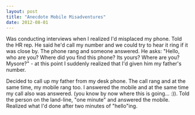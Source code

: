 ```yaml
---
layout: post
title: "Anecdote Mobile Misadventures"
date: 2012-08-01
---
```


Was conducting interviews when I realized I'd misplaced my phone. Told the HR rep. He said he'd call my number and we could try to hear it ring if it was close by. The phone rang and someone answered. He asks: "Hello, who are you? Where did you find this phone? Its yours? Where are you? Mysore?" - at this point I suddenly realized that I'd given him my father's number. 

Decided to call up my father from my desk phone. The call rang and at the same time, my mobile rang too. I answered the mobile and at the same time my call also was answered. (you know by now where this is going... :)). Told the person on the land-line, "one minute" and answered the mobile. Realized what I'd done after two minutes of "hello"ing.
